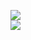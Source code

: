 [![](https://img.shields.io/badge/Made%20With-Github%20Spray-lightgrey.svg?style=for-the-badge&logo=github)](https://github.com/Annihil/github-spray#409)  
[![](https://i.imgur.com/2DrTn0Z.gif)](https://github.com/Annihil/github-spray)